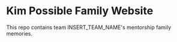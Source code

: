 # Kim Possible Family Website
This repo contains team INSERT_TEAM_NAME's mentorship family memories.
